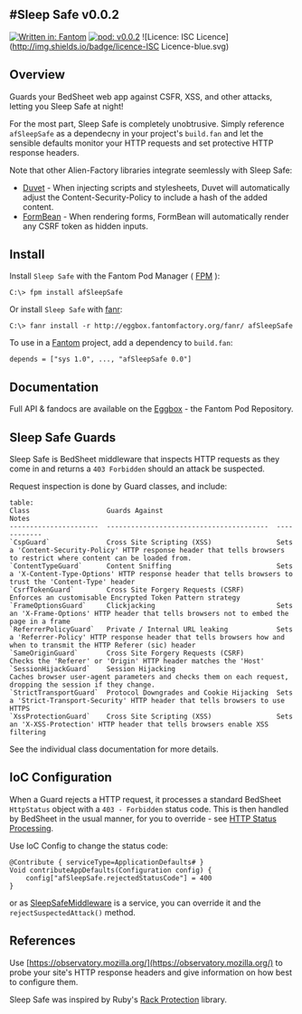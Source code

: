 #Sleep Safe v0.0.2
---

[![Written in: Fantom](http://img.shields.io/badge/written%20in-Fantom-lightgray.svg)](http://fantom-lang.org/)
[![pod: v0.0.2](http://img.shields.io/badge/pod-v0.0.2-yellow.svg)](http://www.fantomfactory.org/pods/afSleepSafe)
![Licence: ISC Licence](http://img.shields.io/badge/licence-ISC Licence-blue.svg)

## Overview

Guards your BedSheet web app against CSFR, XSS, and other attacks, letting you Sleep Safe at night!

For the most part, Sleep Safe is completely unobtrusive. Simply reference `afSleepSafe` as a dependecny in your project's `build.fan` and let the sensible defaults monitor your HTTP requests and set protective HTTP response headers.

Note that other Alien-Factory libraries integrate seemlessly with Sleep Safe:

- [Duvet](http://eggbox.fantomfactory.org/pods/afDuvet) - When injecting scripts and stylesheets, Duvet will automatically adjust the Content-Security-Policy to include a hash of the added content.
- [FormBean](http://eggbox.fantomfactory.org/pods/afFormBean) - When rendering forms, FormBean will automatically render any CSRF token as hidden inputs.

## Install

Install `Sleep Safe` with the Fantom Pod Manager ( [FPM](http://eggbox.fantomfactory.org/pods/afFpm) ):

    C:\> fpm install afSleepSafe

Or install `Sleep Safe` with [fanr](http://fantom.org/doc/docFanr/Tool.html#install):

    C:\> fanr install -r http://eggbox.fantomfactory.org/fanr/ afSleepSafe

To use in a [Fantom](http://fantom-lang.org/) project, add a dependency to `build.fan`:

    depends = ["sys 1.0", ..., "afSleepSafe 0.0"]

## Documentation

Full API & fandocs are available on the [Eggbox](http://eggbox.fantomfactory.org/pods/afSleepSafe/) - the Fantom Pod Repository.

## Sleep Safe Guards

Sleep Safe is BedSheet middleware that inspects HTTP requests as they come in and returns a `403 Forbidden` should an attack be suspected.

Request inspection is done by Guard classes, and include:

```
table:
Class                   Guards Against                            Notes
----------------------  ----------------------------------------  ------------
`CspGuard`              Cross Site Scripting (XSS)                Sets a 'Content-Security-Policy' HTTP response header that tells browsers to restrict where content can be loaded from.
`ContentTypeGuard`      Content Sniffing                          Sets a 'X-Content-Type-Options' HTTP response header that tells browsers to trust the 'Content-Type' header
`CsrfTokenGuard`        Cross Site Forgery Requests (CSRF)        Enforces an customisable Encrypted Token Pattern strategy
`FrameOptionsGuard`     Clickjacking                              Sets an 'X-Frame-Options' HTTP header that tells browsers not to embed the page in a frame
`ReferrerPolicyGuard`   Private / Internal URL leaking            Sets a 'Referrer-Policy' HTTP response header that tells browsers how and when to transmit the HTTP Referer (sic) header
`SameOriginGuard`       Cross Site Forgery Requests (CSRF)        Checks the 'Referer' or 'Origin' HTTP header matches the 'Host'
`SessionHijackGuard`    Session Hijacking                         Caches browser user-agent parameters and checks them on each request, dropping the session if they change.
`StrictTransportGuard`  Protocol Downgrades and Cookie Hijacking  Sets a 'Strict-Transport-Security' HTTP header that tells browsers to use HTTPS
`XssProtectionGuard`    Cross Site Scripting (XSS)                Sets an 'X-XSS-Protection' HTTP header that tells browsers enable XSS filtering
```

See the individual class documentation for more details.

## IoC Configuration

When a Guard rejects a HTTP request, it processes a standard BedSheet `HttpStatus` object with a `403 - Forbidden` status code. This is then handled by BedSheet in the usual manner, for you to override - see [HTTP Status Processing](http://eggbox.fantomfactory.org/pods/afBedSheet/doc/#httpStatusProcessing).

Use IoC Config to change the status code:

```
@Contribute { serviceType=ApplicationDefaults# }
Void contributeAppDefaults(Configuration config) {
    config["afSleepSafe.rejectedStatusCode"] = 400
}
```

or as [SleepSafeMiddleware](http://eggbox.fantomfactory.org/pods/afSleepSafe/api/SleepSafeMiddleware) is a service, you can override it and the `rejectSuspectedAttack()` method.

## References

Use [https://observatory.mozilla.org/](https://observatory.mozilla.org/) to probe your site's HTTP response headers and give information on how best to configure them.

Sleep Safe was inspired by Ruby's [Rack Protection](https://github.com/sinatra/sinatra/tree/master/rack-protection) library.

